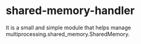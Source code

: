 # shared-memory-handler
It is a small and simple module that helps manage multiprocessing.shared_memory.SharedMemory. 
